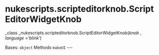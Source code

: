 # nukescripts.scripteditorknob.ScriptEditorWidgetKnob
_class _nukescripts.scripteditorknob.ScriptEditorWidgetKnob(_knob_ , _language ='blink'_)

Bases: `object`
Methods
`makeUI` ---
